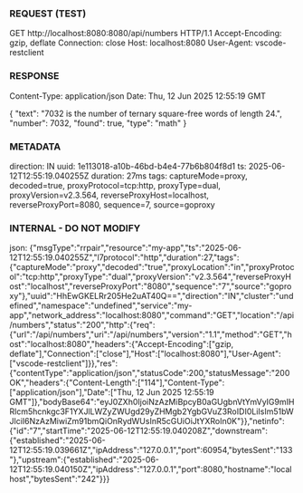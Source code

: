 ### REQUEST (TEST) ###
GET http://localhost:8080:8080/api/numbers HTTP/1.1
Accept-Encoding: gzip\, deflate
Connection: close
Host: localhost:8080
User-Agent: vscode-restclient


### RESPONSE ###
Content-Type: application/json
Date: Thu\, 12 Jun 2025 12:55:19 GMT

{
  "text": "7032 is the number of ternary square-free words of length 24.",
  "number": 7032,
  "found": true,
  "type": "math"
}


### METADATA ###
direction: IN
uuid: 1e113018-a10b-46bd-b4e4-77b6b804f8d1
ts: 2025-06-12T12:55:19.040255Z
duration: 27ms
tags: captureMode=proxy, decoded=true, proxyProtocol=tcp:http, proxyType=dual, proxyVersion=v2.3.564, reverseProxyHost=localhost, reverseProxyPort=8080, sequence=7, source=goproxy

### INTERNAL - DO NOT MODIFY ###
json: {"msgType":"rrpair","resource":"my-app","ts":"2025-06-12T12:55:19.040255Z","l7protocol":"http","duration":27,"tags":{"captureMode":"proxy","decoded":"true","proxyLocation":"in","proxyProtocol":"tcp:http","proxyType":"dual","proxyVersion":"v2.3.564","reverseProxyHost":"localhost","reverseProxyPort":"8080","sequence":"7","source":"goproxy"},"uuid":"HhEwGKELRr205He2uAT40Q==","direction":"IN","cluster":"undefined","namespace":"undefined","service":"my-app","network_address":"localhost:8080","command":"GET","location":"/api/numbers","status":"200","http":{"req":{"url":"/api/numbers","uri":"/api/numbers","version":"1.1","method":"GET","host":"localhost:8080","headers":{"Accept-Encoding":["gzip, deflate"],"Connection":["close"],"Host":["localhost:8080"],"User-Agent":["vscode-restclient"]}},"res":{"contentType":"application/json","statusCode":200,"statusMessage":"200 OK","headers":{"Content-Length":["114"],"Content-Type":["application/json"],"Date":["Thu, 12 Jun 2025 12:55:19 GMT"]},"bodyBase64":"eyJ0ZXh0IjoiNzAzMiBpcyB0aGUgbnVtYmVyIG9mIHRlcm5hcnkgc3F1YXJlLWZyZWUgd29yZHMgb2YgbGVuZ3RoIDI0LiIsIm51bWJlciI6NzAzMiwiZm91bmQiOnRydWUsInR5cGUiOiJtYXRoIn0K"}},"netinfo":{"id":"7","startTime":"2025-06-12T12:55:19.040208Z","downstream":{"established":"2025-06-12T12:55:19.039661Z","ipAddress":"127.0.0.1","port":60954,"bytesSent":"133"},"upstream":{"established":"2025-06-12T12:55:19.040150Z","ipAddress":"127.0.0.1","port":8080,"hostname":"localhost","bytesSent":"242"}}}
